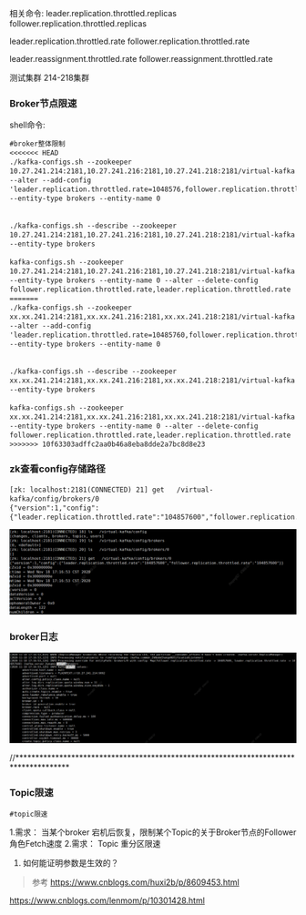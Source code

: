 
相关命令: 
leader.replication.throttled.replicas
follower.replication.throttled.replicas


leader.replication.throttled.rate
follower.replication.throttled.rate


leader.reassignment.throttled.rate
follower.reassignment.throttled.rate


测试集群 214-218集群

### Broker节点限速
shell命令: 
```shell
#broker整体限制
<<<<<<< HEAD
./kafka-configs.sh --zookeeper 10.27.241.214:2181,10.27.241.216:2181,10.27.241.218:2181/virtual-kafka --alter --add-config 'leader.replication.throttled.rate=1048576,follower.replication.throttled.rate=1048576' --entity-type brokers --entity-name 0


./kafka-configs.sh --describe --zookeeper 10.27.241.214:2181,10.27.241.216:2181,10.27.241.218:2181/virtual-kafka --entity-type brokers

kafka-configs.sh --zookeeper 10.27.241.214:2181,10.27.241.216:2181,10.27.241.218:2181/virtual-kafka  --entity-type brokers --entity-name 0 --alter --delete-config follower.replication.throttled.rate,leader.replication.throttled.rate
=======
./kafka-configs.sh --zookeeper xx.xx.241.214:2181,xx.xx.241.216:2181,xx.xx.241.218:2181/virtual-kafka --alter --add-config 'leader.replication.throttled.rate=10485760,follower.replication.throttled.rate=10485760' --entity-type brokers --entity-name 0


./kafka-configs.sh --describe --zookeeper xx.xx.241.214:2181,xx.xx.241.216:2181,xx.xx.241.218:2181/virtual-kafka --entity-type brokers

kafka-configs.sh --zookeeper xx.xx.241.214:2181,xx.xx.241.216:2181,xx.xx.241.218:2181/virtual-kafka  --entity-type brokers --entity-name 0 --alter --delete-config follower.replication.throttled.rate,leader.replication.throttled.rate
>>>>>>> 10f63303adffc2aa0b46a8eba8dde2a7bc8d8e23
```

### zk查看config存储路径
```shell
[zk: localhost:2181(CONNECTED) 21] get   /virtual-kafka/config/brokers/0
{"version":1,"config":{"leader.replication.throttled.rate":"104857600","follower.replication.throttled.rate":"104857600"}}
```
![kafka限速策略01](/kafka/images/kafka限速策略01.png)


### broker日志
![kafka限速策略broker01](/kafka/images/kafka限速策略broker01.png)


//*************************************************************************************


### Topic限速
```shell
#topic限速

```




1.需求： 当某个broker 宕机后恢复，限制某个Topic的关于Broker节点的Follower角色Fetch速度
2.需求： Topic 重分区限速



1. 如何能证明参数是生效的？  








>参考
https://www.cnblogs.com/huxi2b/p/8609453.html

https://www.cnblogs.com/lenmom/p/10301428.html